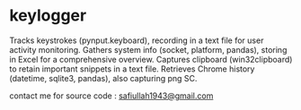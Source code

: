 # keylogger
Tracks keystrokes (pynput.keyboard), recording in a text file for user activity monitoring. Gathers system info (socket, platform, pandas), storing in Excel for a comprehensive overview. Captures clipboard (win32clipboard) to retain important snippets in a text file. Retrieves Chrome history (datetime, sqlite3, pandas), also capturing png SC.


contact me for source code :
safiullah1943@gmail.com

